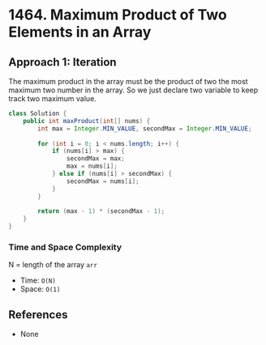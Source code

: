 # 1464. Maximum Product of Two Elements in an Array

## Approach 1: Iteration
The maximum product in the array must be the product of two the most maximum two number in the array. So we just declare two variable to keep track two maximum value.

```Java
class Solution {
    public int maxProduct(int[] nums) {
        int max = Integer.MIN_VALUE, secondMax = Integer.MIN_VALUE;
        
        for (int i = 0; i < nums.length; i++) {
            if (nums[i] > max) {
                secondMax = max;
                max = nums[i];
            } else if (nums[i] > secondMax) {
                secondMax = nums[i];
            }
        }
                
        return (max - 1) * (secondMax - 1);
    }
}
```

### Time and Space Complexity

N = length of the array `arr`
- Time: `O(N)`
- Space: `O(1)`

## References
- None